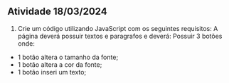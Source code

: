 
## Atividade 18/03/2024

1. Crie um código utilizando JavaScript com os seguintes requisitos:
A página deverá possuir textos e paragrafos e deverá: Possuir 3 botões onde:
* 1 botão altera o tamanho da fonte;
* 1 botão altera a cor da fonte;
* 1 botão inseri um texto;